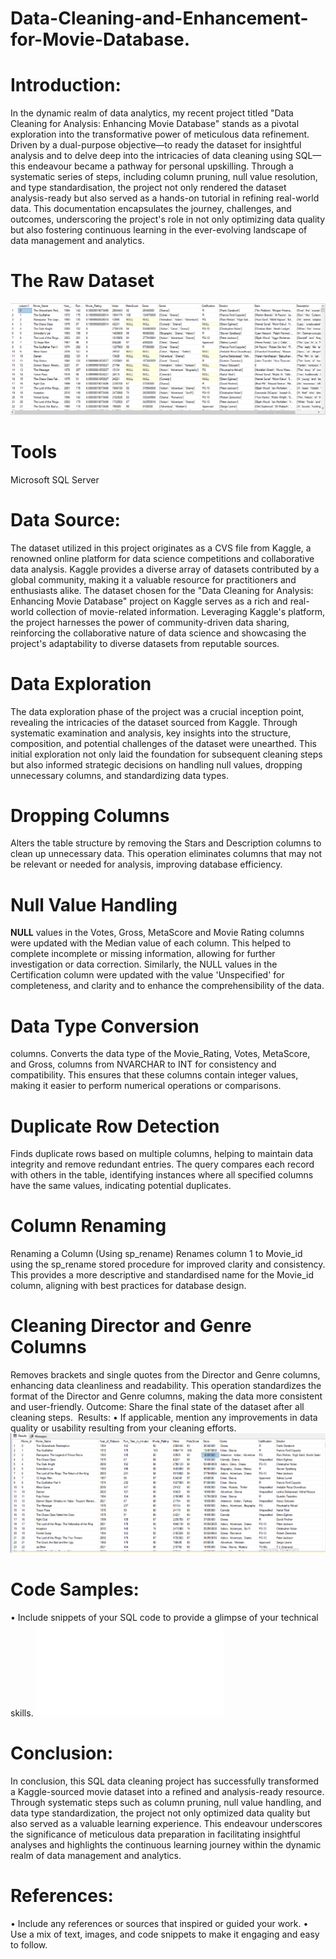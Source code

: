 # Data-Cleaning-and-Enhancement-for-Movie-Database.
# Introduction:
In the dynamic realm of data analytics, my recent project titled "Data Cleaning for Analysis: Enhancing Movie Database" stands as a pivotal exploration into the transformative power of meticulous data refinement. Driven by a dual-purpose objective—to ready the dataset for insightful analysis and to delve deep into the intricacies of data cleaning using SQL—this endeavour became a pathway for personal upskilling. Through a systematic series of steps, including column pruning, null value resolution, and type standardisation, the project not only rendered the dataset analysis-ready but also served as a hands-on tutorial in refining real-world data. This documentation encapsulates the journey, challenges, and outcomes, underscoring the project's role in not only optimizing data quality but also fostering continuous learning in the ever-evolving landscape of data management and analytics.
# The Raw Dataset
![](RAW.png)

# Tools
Microsoft SQL Server
 # Data Source:
The dataset utilized in this project originates as a CVS file from Kaggle, a renowned online platform for data science competitions and collaborative data analysis. Kaggle provides a diverse array of datasets contributed by a global community, making it a valuable resource for practitioners and enthusiasts alike. The dataset chosen for the "Data Cleaning for Analysis: Enhancing Movie Database" project on Kaggle serves as a rich and real-world collection of movie-related information. Leveraging Kaggle's platform, the project harnesses the power of community-driven data sharing, reinforcing the collaborative nature of data science and showcasing the project's adaptability to diverse datasets from reputable sources.
# Data Exploration
The data exploration phase of the project was a crucial inception point, revealing the intricacies of the dataset sourced from Kaggle. Through systematic examination and analysis, key insights into the structure, composition, and potential challenges of the dataset were unearthed. This initial exploration not only laid the foundation for subsequent cleaning steps but also informed strategic decisions on handling null values, dropping unnecessary columns, and standardizing data types. 
# Dropping Columns
Alters the table structure by removing the Stars and Description columns to clean up unnecessary data. This operation eliminates columns that may not be relevant or needed for analysis, improving database efficiency.
# Null Value Handling
**NULL** values in the Votes,  Gross, MetaScore and Movie Rating columns were updated with the Median value of each column. This helped to complete incomplete or missing information, allowing for further investigation or data correction.
Similarly, the NULL values in the Certification column were updated with the value 'Unspecified' for completeness, and clarity and to enhance the comprehensibility of the data.
# Data Type Conversion
columns. Converts the data type of the Movie_Rating, Votes, MetaScore, and Gross, columns from NVARCHAR to INT for consistency and compatibility. This ensures that these columns contain integer values, making it easier to perform numerical operations or comparisons.
# Duplicate Row Detection
 Finds duplicate rows based on multiple columns, helping to maintain data integrity and remove redundant entries. The query compares each record with others in the table, identifying instances where all specified columns have the same values, indicating potential duplicates.
# Column Renaming
Renaming a Column (Using sp_rename) Renames column 1 to Movie_id using the sp_rename stored procedure for improved clarity and consistency. This provides a more descriptive and standardised name for the Movie_id column, aligning with best practices for database design.
# Cleaning Director and Genre Columns
 Removes brackets and single quotes from the Director and Genre columns, enhancing data cleanliness and readability. This operation standardizes the format of the Director and Genre columns, making the data more consistent and user-friendly.
Outcome:
Share the final state of the dataset after all cleaning steps.
![]()
Results:
•	If applicable, mention any improvements in data quality or usability resulting from your cleaning efforts.
![here](RESULT.png)
# Code Samples:
•	Include snippets of your SQL code to provide a glimpse of your technical skills.
![here](Codes.sql)
# Conclusion:
In conclusion, this SQL data cleaning project has successfully transformed a Kaggle-sourced movie dataset into a refined and analysis-ready resource. Through systematic steps such as column pruning, null value handling, and data type standardization, the project not only optimized data quality but also served as a valuable learning experience. This endeavour underscores the significance of meticulous data preparation in facilitating insightful analyses and highlights the continuous learning journey within the dynamic realm of data management and analytics.
# References:
•	Include any references or sources that inspired or guided your work.
•	Use a mix of text, images, and code snippets to make it engaging and easy to follow.

